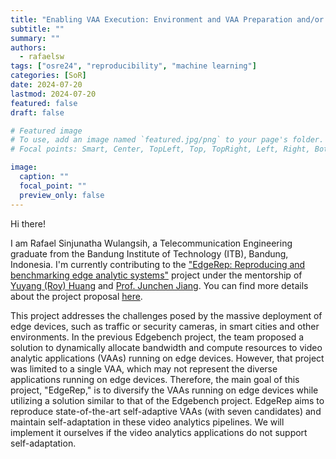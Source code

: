 ```yaml
---
title: "Enabling VAA Execution: Environment and VAA Preparation and/or Reproducibility for Dynamic Bandwidth Allocation (CONCIERGE)"
subtitle: ""
summary: ""
authors: 
  - rafaelsw
tags: ["osre24", "reproducibility", "machine learning"]
categories: [SoR]
date: 2024-07-20
lastmod: 2024-07-20
featured: false
draft: false

# Featured image
# To use, add an image named `featured.jpg/png` to your page's folder.
# Focal points: Smart, Center, TopLeft, Top, TopRight, Left, Right, BottomLeft, Bottom, BottomRight.

image:
  caption: ""
  focal_point: ""
  preview_only: false
---
```


Hi there!

I am Rafael Sinjunatha Wulangsih, a Telecommunication Engineering graduate from the Bandung Institute of Technology (ITB), Bandung, Indonesia. I'm currently contributing to the ["EdgeRep: Reproducing and benchmarking edge analytic systems"](/project/osre24/uchicago/edgerep) project under the mentorship of [Yuyang (Roy) Huang](/authors/yuyangh) and [Prof. Junchen Jiang](/authors/junchenj). You can find more details about the project proposal [here](https://drive.google.com/file/d/1GUMiglFqezOqEeQiMaL4QVgsXZOHYoEK/view?usp=drive_link).

This project addresses the challenges posed by the massive deployment of edge devices, such as traffic or security cameras, in smart cities and other environments. In the previous Edgebench project, the team proposed a solution to dynamically allocate bandwidth and compute resources to video analytic applications (VAAs) running on edge devices. However, that project was limited to a single VAA, which may not represent the diverse applications running on edge devices. Therefore, the main goal of this project, "EdgeRep," is to diversify the VAAs running on edge devices while utilizing a solution similar to that of the Edgebench project. EdgeRep aims to reproduce state-of-the-art self-adaptive VAAs (with seven candidates) and maintain self-adaptation in these video analytics pipelines. We will implement it ourselves if the video analytics applications do not support self-adaptation.
